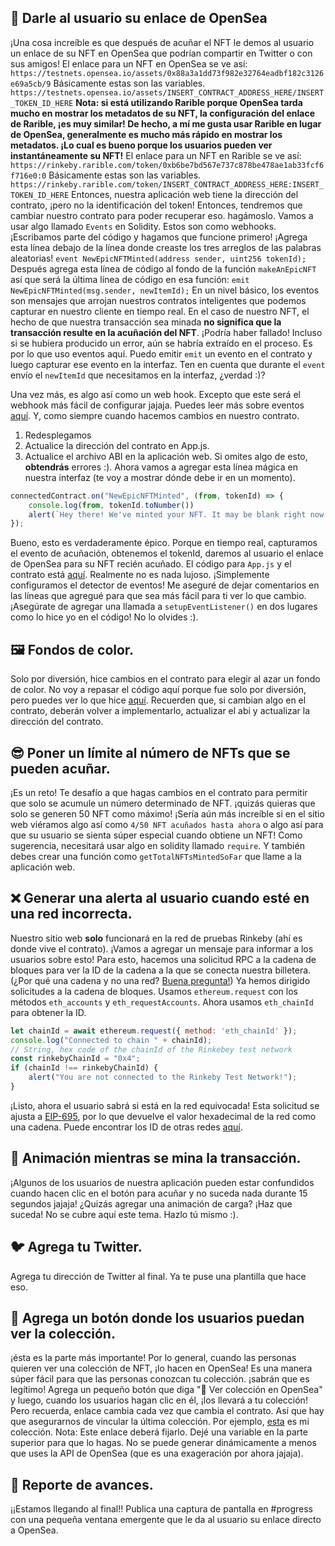 ## 🌊 Darle al usuario su enlace de OpenSea
¡Una cosa increíble es que después de acuñar el NFT le demos al usuario un enlace de su NFT en OpenSea que podrían compartir en Twitter o con sus amigos!
El enlace para un NFT en OpenSea se ve así:
`https://testnets.opensea.io/assets/0x88a3a1dd73f982e32764eadbf182c3126e69a5cb/9`
Básicamente estas son las variables.
`https://testnets.opensea.io/assets/INSERT_CONTRACT_ADDRESS_HERE/INSERT_TOKEN_ID_HERE`
**Nota: si está utilizando Rarible porque OpenSea tarda mucho en mostrar los metadatos de su NFT, la configuración del enlace de Rarible, ¡es muy similar! De hecho, a mí me gusta usar Rarible en lugar de OpenSea, generalmente es mucho más rápido en mostrar los metadatos. ¡Lo cual es bueno porque los usuarios pueden ver instantáneamente su NFT!**
El enlace para un NFT en Rarible se ve así:
`https://rinkeby.rarible.com/token/0xb6be7bd567e737c878be478ae1ab33fcf6f716e0:0`
Básicamente estas son las variables.
`https://rinkeby.rarible.com/token/INSERT_CONTRACT_ADDRESS_HERE:INSERT_TOKEN_ID_HERE`
Entonces, nuestra aplicación web tiene la dirección del contrato, ¡pero no la identificación del token! Entonces, tendremos que cambiar nuestro contrato para poder recuperar eso. hagámoslo.
Vamos a usar algo llamado `Events` en Solidity. Estos son como webhooks. ¡Escribamos parte del código y hagamos que funcione primero!
¡Agrega esta línea debajo de la línea donde creaste los tres arreglos de las palabras aleatorias!
`event NewEpicNFTMinted(address sender, uint256 tokenId);`
Después agrega esta línea de código al fondo de la función `makeAnEpicNFT` así que será la última línea de código en esa función:
`emit NewEpicNFTMinted(msg.sender, newItemId);`
En un nivel básico, los eventos son mensajes que arrojan nuestros contratos inteligentes que podemos capturar en nuestro cliente en tiempo real. En el caso de nuestro NFT, el hecho de que nuestra transacción sea minada **no significa que la transacción resulte en la acuñación del NFT**. ¡Podría haber fallado! Incluso si se hubiera producido un error, aún se habría extraído en el proceso.
Es por lo que uso eventos aquí. Puedo emitir `emit` un evento en el contrato y luego capturar ese evento en la interfaz. Ten en cuenta que durante el `event` envío el `newItemId` que necesitamos en la interfaz, ¿verdad :)?

Una vez más, es algo así como un web hook. Excepto que este será el webhook más fácil de configurar jajaja.
Puedes leer más sobre eventos [aquí](https://docs.soliditylang.org/en/v0.8.14/contracts.html#events).
Y, como siempre cuando hacemos cambios en nuestro contrato.
1. Redesplegamos
2. Actualice la dirección del contrato en App.js.
3. Actualice el archivo ABI en la aplicación web.
Si omites algo de esto, **obtendrás** errores :).
Ahora vamos a agregar esta línea mágica en nuestra interfaz (te voy a mostrar dónde debe ir en un momento).
```javascript
connectedContract.on("NewEpicNFTMinted", (from, tokenId) => {
	console.log(from, tokenId.toNumber())
	alert(`Hey there! We've minted your NFT. It may be blank right now. It can take a max of 10 min to show up on OpenSea. Here's the link: <https://testnets.opensea.io/assets/${CONTRACT_ADDRESS}/${tokenId.toNumber()}>`)
});
```
Bueno, esto es verdaderamente épico. Porque en tiempo real, capturamos el evento de acuñación, obtenemos el tokenId, daremos al usuario el enlace de OpenSea para su NFT recién acuñado.
El código para `App.js` y el contrato está [aquí](https://gist.github.com/farzaa/5015532446dfdb267711592107a285a9). Realmente no es nada lujoso. ¡Simplemente configuramos el detector de eventos! Me aseguré de dejar comentarios en las líneas que agregué para que sea más fácil para ti ver lo que cambio. ¡Asegúrate de agregar una llamada a `setupEventListener()` en dos lugares como lo hice yo en el código! No lo olvides :).
## 🖼 Fondos de color.
Solo por diversión, hice cambios en el contrato para elegir al azar un fondo de color. No voy a repasar el código aquí porque fue solo por diversión, pero puedes ver lo que hice [aquí](https://gist.github.com/farzaa/b3b8ec8aded7e5876b8a1ab786347cc9). Recuerden que, si cambian algo en el contrato, deberán volver a implementarlo, actualizar el abi y actualizar la dirección del contrato.

## 😎 Poner un límite al número de NFTs que se pueden acuñar.
¡Es un reto! Te desafío a que hagas cambios en el contrato para permitir que solo se acumule un número determinado de NFT. ¡quizás quieras que solo se generen 50 NFT como máximo! ¡Sería aún más increíble si en el sitio web viéramos algo así como `4/50 NFT acuñados hasta ahora` o algo así para que su usuario se sienta súper especial cuando obtiene un NFT!
Como sugerencia, necesitará usar algo en solidity llamado `require`. Y también debes crear una función como `getTotalNFTsMintedSoFar` que llame a la aplicación web.
## ❌ Generar una alerta al usuario cuando esté en una red incorrecta.
Nuestro sitio web **solo** funcionará en la red de pruebas Rinkeby (ahí es donde vive el contrato).
¡Vamos a agregar un mensaje para informar a los usuarios sobre esto!
Para esto, hacemos una solicitud RPC a la cadena de bloques para ver la ID de la cadena a la que se conecta nuestra billetera. (¿Por qué una cadena y no una red? [Buena pregunta!](https://ethereum.stackexchange.com/questions/37533/what-is-a-chainid-in-ethereum-how-is-it-different-than-networkid-and-how-is-it))
Ya hemos dirigido solicitudes a la cadena de bloques. Usamos `ethereum.request` con los métodos `eth_accounts` y `eth_requestAccounts`. Ahora usamos `eth_chainId` para obtener la ID.
```javascript
let chainId = await ethereum.request({ method: 'eth_chainId' });
console.log("Connected to chain " + chainId);
// String, hex code of the chainId of the Rinkebey test network
const rinkebyChainId = "0x4"; 
if (chainId !== rinkebyChainId) {
	alert("You are not connected to the Rinkeby Test Network!");
}
```
¡Listo, ahora el usuario sabrá si está en la red equivocada! Esta solicitud se ajusta a [EIP-695](https://github.com/ethereum/EIPs/blob/master/EIPS/eip-695.md), por lo que devuelve el valor hexadecimal de la red como una cadena. Puede encontrar los ID de otras redes [aquí](https://docs.metamask.io/guide/ethereum-provider.html#chain-ids).


## 🙉 Animación mientras se mina la transacción.
¡Algunos de los usuarios de nuestra aplicación pueden estar confundidos cuando hacen clic en el botón para acuñar y no suceda nada durante 15 segundos jajaja! ¿Quizás agregar una animación de carga? ¡Haz que suceda! No se cubre aquí este tema. Hazlo tú mismo :).
## 🐦 Agrega tu Twitter.
Agrega tu dirección de Twitter al final. Ya te puse una plantilla que hace eso.
## 👀 Agrega un botón donde los usuarios puedan ver la colección.
¡ésta es la parte más importante!
Por lo general, cuando las personas quieren ver una colección de NFT, ¡lo hacen en OpenSea! Es una manera súper fácil para que las personas conozcan tu colección. ¡sabrán que es legítimo!
Agrega un pequeño botón que diga "🌊 Ver colección en OpenSea" y luego, cuando los usuarios hagan clic en él, ¡los llevará a tu colección! Pero recuerda, enlace cambia cada vez que cambia el contrato. Así que hay que asegurarnos de vincular la última colección. Por ejemplo, [esta](https://testnets.opensea.io/collection/squarenft-vu901lkj40) es mi colección.
Nota: Este enlace deberá fijarlo. Dejé una variable en la parte superior para que lo hagas. No se puede generar dinámicamente a menos que uses la API de OpenSea (que es una exageración por ahora jajaja).
## 🚨 Reporte de avances.
¡¡Estamos llegando al final!! Publica una captura de pantalla en #progress con una pequeña ventana emergente que le da al usuario su enlace directo a OpenSea.
